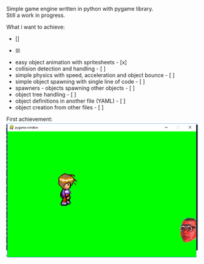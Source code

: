 Simple game engine written in python with pygame library.  
Still a work in progress.  
  
What i want to achieve: 
- []
- [x]
 * easy object animation with spritesheets - [x]  
 * collision detection and handling - [ ]  
 * simple physics with speed, acceleration and object bounce - [ ]  
 * simple object spawning with single line of code - [ ]  
 * spawners - objects spawning other objects - [ ]  
 * object tree handling - [ ]  
 * object definitions in another file (YAML) - [ ]  
 * object creation from other files - [ ]  
  
First achievement:  
![image missing](other/1.png)  

